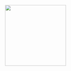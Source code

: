 <img src="https://usm.maine.edu/sites/default/files/tech/husky-hackers.png" height="200" width="200">

